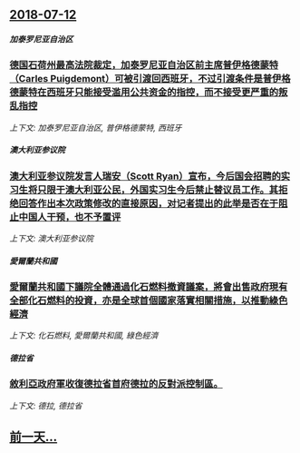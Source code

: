 ## [2018-07-12](/zh/news/2018/07/12/index.md)

##### 加泰罗尼亚自治区
### [德国石荷州最高法院裁定，加泰罗尼亚自治区前主席普伊格德蒙特（Carles Puigdemont）可被引渡回西班牙，不过引渡条件是普伊格德蒙特在西班牙只能接受滥用公共资金的指控，而不接受更严重的叛乱指控 ](/zh/news/2018/07/12/德国石荷州最高法院裁定-加泰罗尼亚自治区前主席普伊格德蒙特-Carles-Puigdemont-可被引渡回西班牙-不过引.md)
_上下文: 加泰罗尼亚自治区, 普伊格德蒙特, 西班牙_

##### 澳大利亚参议院
### [澳大利亚参议院发言人瑞安（Scott Ryan）宣布，今后国会招聘的实习生将只限于澳大利亚公民，外国实习生今后禁止替议员工作。其拒绝回答作出本次政策修改的直接原因，对记者提出的此举是否在于阻止中国人干预，也不予置评 ](/zh/news/2018/07/12/澳大利亚参议院发言人瑞安-Scott-Ryan-宣布-今后国会招聘的实习生将只限于澳大利亚公民-外国实习生今后禁止替议员.md)
_上下文: 澳大利亚参议院_

##### 愛爾蘭共和國
### [愛爾蘭共和國下議院全體通過化石燃料撤資議案，將會出售政府現有全部化石燃料的投資，亦是全球首個國家落實相關措施，以推動綠色經濟 ](/zh/news/2018/07/12/愛爾蘭共和國下議院全體通過化石燃料撤資議案-將會出售政府現有全部化石燃料的投資-亦是全球首個國家落實相關措施-以推動綠色.md)
_上下文: 化石燃料, 愛爾蘭共和國, 綠色經濟_

##### 德拉省
### [敘利亞政府軍收復德拉省首府德拉的反對派控制區。 ](/zh/news/2018/07/12/敘利亞政府軍收復德拉省首府德拉的反對派控制區.md)
_上下文: 德拉, 德拉省_

## [前一天...](/zh/news/2018/07/10/index.md)

